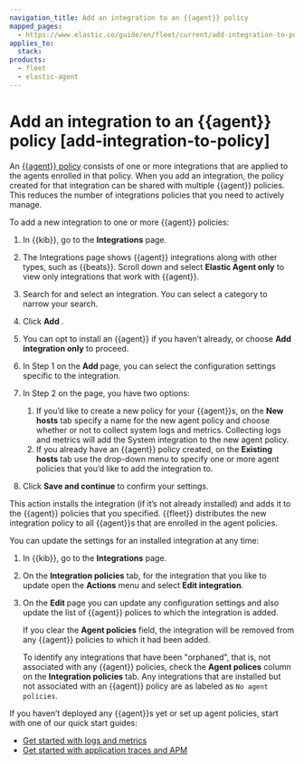 ```yaml
---
navigation_title: Add an integration to an {{agent}} policy
mapped_pages:
  - https://www.elastic.co/guide/en/fleet/current/add-integration-to-policy.html
applies_to:
  stack:
products:
  - fleet
  - elastic-agent
---
```


# Add an integration to an {{agent}} policy [add-integration-to-policy]


An [{{agent}} policy](/reference/fleet/agent-policy.md) consists of one or more integrations that are applied to the agents enrolled in that policy. When you add an integration, the policy created for that integration can be shared with multiple {{agent}} policies. This reduces the number of integrations policies that you need to actively manage.

To add a new integration to one or more {{agent}} policies:

1. In {{kib}}, go to the **Integrations** page.
2. The Integrations page shows {{agent}} integrations along with other types, such as {{beats}}. Scroll down and select **Elastic Agent only** to view only integrations that work with {{agent}}.
3. Search for and select an integration. You can select a category to narrow your search.
4. Click **Add <integration>**.
5. You can opt to install an {{agent}} if you haven’t already, or choose **Add integration only** to proceed.
6. In Step 1 on the **Add <integration>** page, you can select the configuration settings specific to the integration.
7. In Step 2 on the page, you have two options:

    1. If you’d like to create a new policy for your {{agent}}s, on the **New hosts** tab specify a name for the new agent policy and choose whether or not to collect system logs and metrics. Collecting logs and metrics will add the System integration to the new agent policy.
    2. If you already have an {{agent}} policy created, on the **Existing hosts** tab use the drop-down menu to specify one or more agent policies that you’d like to add the integration to.

8. Click **Save and continue** to confirm your settings.

This action installs the integration (if it’s not already installed) and adds it to the {{agent}} policies that you specified. {{fleet}} distributes the new integration policy to all {{agent}}s that are enrolled in the agent policies.

You can update the settings for an installed integration at any time:

1. In {{kib}}, go to the **Integrations** page.
2. On the **Integration policies** tab, for the integration that you like to update open the **Actions** menu and select **Edit integration**.
3. On the **Edit <integration>** page you can update any configuration settings and also update the list of {{agent}} polices to which the integration is added.

    If you clear the **Agent policies** field, the integration will be removed from any {{agent}} policies to which it had been added.

    To identify any integrations that have been "orphaned", that is, not associated with any {{agent}} policies, check the **Agent polices** column on the **Integration policies** tab. Any integrations that are installed but not associated with an {{agent}} policy are as labeled as `No agent policies`.


If you haven’t deployed any {{agent}}s yet or set up agent policies, start with one of our quick start guides:

* [Get started with logs and metrics](/solutions/observability/infra-and-hosts/get-started-with-system-metrics.md)
* [Get started with application traces and APM](/solutions/observability/apm/get-started.md)
